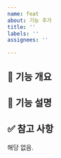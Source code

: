 ```yaml
---
name: feat
about: 기능 추가
title: ''
labels: ''
assignees: ''

---
```


## 🚀 기능 개요


## 📃 기능 설명


## ✅ 참고 사항
해당 없음.
